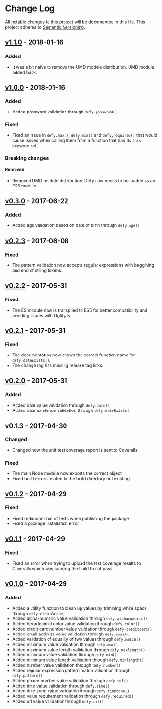 # Change Log

All notable changes to this project will be documented in this file.
This project adheres to [Semantic Versioning](http://semver.org/).


## [v1.1.0] - 2018-01-16
### Added

- It was a bit naive to remove the UMD module distribution. UMD module added back.



## [v1.0.0] - 2018-01-16
### Added

- Added password validation through `defy.password()`

### Fixed

- Fixed an issue in `defy.max()`, `defy.min()` and `defy.required()` that would cause issues when calling them from a function that had its `this` keyword set.

### Breaking changes

#### Removed

- Removed UMD module distribution. Defy now needs to be loaded as an ES6 module.



## [v0.3.0] - 2017-06-22
### Added

- Added age validation based on date of birth through `defy.age()`



## [v0.2.3] - 2017-06-08
### Fixed

- The pattern validation now accepts regular expressions with beggining and end of string tokens.



## [v0.2.2] - 2017-05-31
### Fixed

- The ES module now is transpiled to ES5 for better compatibility and avoiding issues with UglifyJs.


## [v0.2.1] - 2017-05-31
### Fixed

- The documentation now shows the correct function name for `defy.dateExists()`.
- The change log has missing release tag links.


## [v0.2.0] - 2017-05-31
### Added

- Added date value validation through `defy.date()`
- Added date existence validation through `defy.dateExists()`


## [v0.1.3] - 2017-04-30

### Changed

- Changed how the unit test coverage report is sent to Coveralls

### Fixed

- The main Node module now exports the correct object
- Fixed build errors related to the build directory not existing


## [v0.1.2] - 2017-04-29

### Fixed

- Fixed redundant run of tests when publishing the package
- Fixed a package installation error


## [v0.1.1] - 2017-04-29

### Fixed

- Fixed an error when trying to upload the test coverage results to Coveralls which was causing the build to not pass


## [v0.1.0] - 2017-04-29

### Added

- Added a utility function to clean up values by trimming white space through `defy.cleanValue()`
- Added alpha-numeric value validation through `defy.alphanumeric()`
- Added hexadecimal color value validation through `defy.color()`
- Added credit card number value validation through `defy.creditcard()`
- Added email address value validation through `defy.email()`
- Added validation of equality of two values through `defy.match()`
- Added maximum value validation through `defy.max()`
- Added maximum value length validation through `defy.maxlength()`
- Added minimum value validation through `defy.min()`
- Added minimum value length validation through `defy.minlength()`
- Added number value validation through `defy.number()`
- Added regular expression pattern match validation through `defy.pattern()`
- Added phone number value validation through `defy.tel()`
- Added time value validation through `defy.time()`
- Added time zone value validation through `defy.timezone()`
- Added value requirement validation through `defy.required()`
- Added url value validation through `defy.url()`


[Latest]: https://github.com/MrSlide/defy/tree/master
[Unreleased]: https://github.com/MrSlide/defy/tree/develop
[v1.1.0]: https://github.com/MrSlide/defy/tree/v1.1.0
[v1.0.0]: https://github.com/MrSlide/defy/tree/v1.0.0
[v0.3.0]: https://github.com/MrSlide/defy/tree/v0.3.0
[v0.2.3]: https://github.com/MrSlide/defy/tree/v0.2.3
[v0.2.2]: https://github.com/MrSlide/defy/tree/v0.2.2
[v0.2.1]: https://github.com/MrSlide/defy/tree/v0.2.1
[v0.2.0]: https://github.com/MrSlide/defy/tree/v0.2.0
[v0.1.3]: https://github.com/MrSlide/defy/tree/v0.1.3
[v0.1.2]: https://github.com/MrSlide/defy/tree/v0.1.2
[v0.1.1]: https://github.com/MrSlide/defy/tree/v0.1.1
[v0.1.0]: https://github.com/MrSlide/defy/tree/v0.1.0
